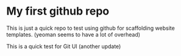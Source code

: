 # My first github repo

This is just a quick repo to test using github for scaffolding website templates.  (yeoman seems to have a lot of overhead)

This is a quick test for Git UI (another update)
